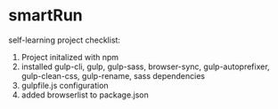 # smartRun
self-learning project
checklist:
1. Project initalized with npm
2. installed gulp-cli, gulp, gulp-sass, browser-sync, gulp-autoprefixer, gulp-clean-css, gulp-rename, sass dependencies
3. gulpfile.js configuration
4. added browserlist to package.json
